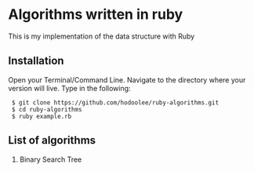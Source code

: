 # Algorithms written in ruby

This is my implementation of the data structure with Ruby

## Installation
Open your Terminal/Command Line. Navigate to the directory where your version will live. Type in the following:

```
 $ git clone https://github.com/hodoolee/ruby-algorithms.git
 $ cd ruby-algorithms
 $ ruby example.rb
```

## List of algorithms 
1. Binary Search Tree


